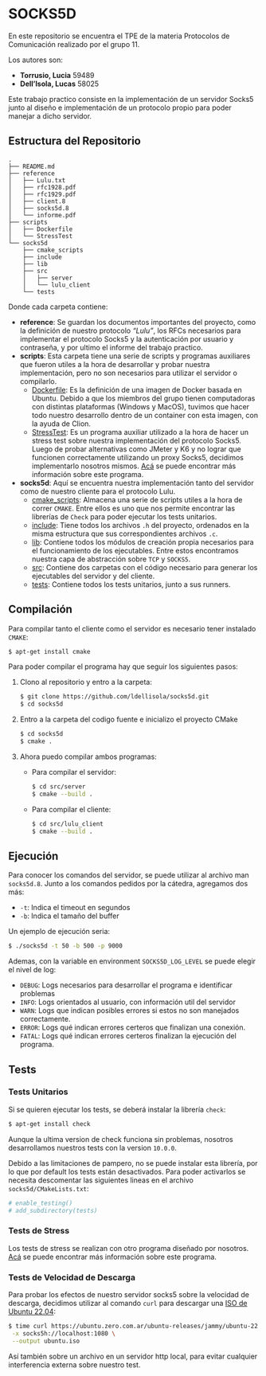 # SOCKS5D

En este repositorio se encuentra el TPE de la materia Protocolos de Comunicación realizado por el grupo 11.

Los autores son:

- **Torrusio, Lucia** 59489
- **Dell’Isola, Lucas** 58025

Este trabajo practico consiste en la implementación de un servidor Socks5 junto al diseño e implementación de un protocolo propio para poder manejar a dicho servidor.

## Estructura del Repositorio

```
.
├── README.md
├── reference
│   ├── Lulu.txt
│   ├── rfc1928.pdf
│   ├── rfc1929.pdf
│   ├── client.8
│   ├── socks5d.8
│   └── informe.pdf
├── scripts
│   ├── Dockerfile
│   └── StressTest
└── socks5d
    ├── cmake_scripts
    ├── include
    ├── lib
    ├── src
    │   ├── server
    │   └── lulu_client
    └── tests
```

Donde cada carpeta contiene:

- **reference**: Se guardan los documentos importantes del proyecto, como la definición de nuestro protocolo *“Lulu”*, los RFCs necesarios para implementar el protocolo Socks5 y la autenticación por usuario y contraseña, y por ultimo el informe del trabajo practico.
- **scripts**: Esta carpeta tiene una serie de scripts y programas auxiliares que fueron utiles a la hora de desarrollar y probar nuestra implementación, pero no son necesarios para utilizar el servidor o compilarlo.
  - <u>Dockerfile</u>: Es la definición de una imagen de Docker basada en Ubuntu. Debido a que los miembros del grupo tienen computadoras con distintas plataformas (Windows y MacOS), tuvimos que hacer todo nuestro desarrollo dentro de un container con esta imagen, con la ayuda de Clion.
  - <u>StressTest</u>: Es un programa auxiliar utilizado a la hora de hacer un stress test sobre nuestra implementación del protocolo Socks5. Luego de probar alternativas como JMeter y K6 y no lograr que funcionen correctamente utilizando un proxy Socks5, decidimos implementarlo nosotros mismos. [Acá](scripts/StressTest/README.md) se puede encontrar más información sobre este programa.
- **socks5d**: Aquí se encuentra nuestra implementación tanto del servidor como de nuestro cliente para el protocolo Lulu.
  - <u>cmake_scripts</u>: Almacena una serie de scripts utiles a la hora de correr `CMAKE`. Entre ellos es uno que nos permite encontrar las librerías de `Check` para poder ejecutar los tests unitarios.
  - <u>include</u>: Tiene todos los archivos `.h` del proyecto, ordenados en la misma estructura que sus correspondientes archivos `.c`.
  - <u>lib</u>: Contiene todos los módulos de creación propia necesarios para el funcionamiento de los ejecutables. Entre estos encontramos nuestra capa de abstracción sobre `TCP` y `SOCKS5`.  
  - <u>src</u>: Contiene dos carpetas con el código necesario para generar los ejecutables del servidor y del cliente.
  - <u>tests</u>: Contiene todos los tests unitarios, junto a sus runners.

## Compilación

Para compilar tanto el cliente como el servidor es necesario tener instalado `CMAKE`:

```bash
$ apt-get install cmake
```

Para poder compilar el programa hay que seguir los siguientes pasos:

1. Clono al repositorio y entro a la carpeta:

   ```bash
   $ git clone https://github.com/ldellisola/socks5d.git
   $ cd socks5d
   ```

2. Entro a la carpeta del codigo fuente e inicializo el proyecto CMake

   ```bash
   $ cd socks5d
   $ cmake .
   ```

3. Ahora puedo compilar ambos programas:

   - Para compilar el servidor:

     ```bash
     $ cd src/server
     $ cmake --build .
     ```

   - Para compilar el cliente:

     ```bash
     $ cd src/lulu_client
     $ cmake --build .
     ```

## Ejecución  

Para conocer los comandos del servidor, se puede utilizar al archivo man `socks5d.8`. Junto a los comandos pedidos por la cátedra, agregamos dos más:

- `-t`: Indica el timeout en segundos
- `-b`: Indica el tamaño del buffer

Un ejemplo de ejecución seria:

```bash
$ ./socks5d -t 50 -b 500 -p 9000
```

Ademas, con la variable en environment `SOCKS5D_LOG_LEVEL` se puede elegir el nivel de log:

- `DEBUG`: Logs necesarios para desarrollar el programa e identificar problemas
- `INFO`: Logs orientados al usuario, con información util del servidor
- `WARN`: Logs que indican posibles errores si estos no son manejados correctamente.
- `ERROR`: Logs qué indican errores certeros que finalizan una conexión.
- `FATAL`: Logs qué indican errores certeros finalizan la ejecución del programa.

## Tests

### Tests Unitarios

Si se quieren ejecutar los tests, se deberá instalar la librería `check`:

```bash
$ apt-get install check
```

Aunque la ultima version de check funciona sin problemas, nosotros desarrollamos nuestros tests con la version `10.0.0`. 

Debido a las limitaciones de pampero, no se puede instalar esta librería, por lo que por default los tests están desactivados. Para poder activarlos se necesita descomentar las siguientes lineas en el archivo `socks5d/CMakeLists.txt`:

```cmake
# enable_testing()
# add_subdirectory(tests)
```

### Tests de Stress

Los tests de stress se realizan con otro programa diseñado por nosotros.  [Acá](scripts/StressTest/README.md) se puede encontrar más información sobre este programa.

### Tests de Velocidad de Descarga

Para probar los efectos de nuestro servidor socks5 sobre la velocidad de descarga, decidimos utilizar al comando `curl` para descargar una [ISO de Ubuntu 22.04](https://ubuntu.zero.com.ar/ubuntu-releases/jammy/ubuntu-22.04-desktop-amd64.iso):

```bash
$ time curl https://ubuntu.zero.com.ar/ubuntu-releases/jammy/ubuntu-22.04-desktop-amd64.iso \
 -x socks5h://localhost:1080 \
 --output ubuntu.iso
```

Así también sobre un archivo en un servidor http local, para evitar cualquier interferencia externa sobre nuestro test.











